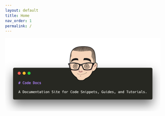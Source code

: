 ```yaml
---
layout: default
title: Home
nav_order: 1
permalink: /
---
```


![](assets/images/home-header.png)